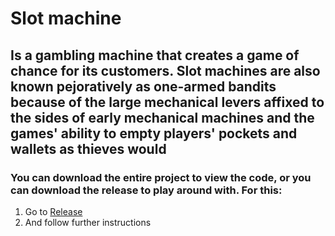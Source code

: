 # Slot machine
## Is a gambling machine that creates a game of chance for its customers. Slot machines are also known pejoratively as one-armed bandits because of the large mechanical levers affixed to the sides of early mechanical machines and the games' ability to empty players' pockets and wallets as thieves would
### You can download the entire project to view the code, or you can download the release to play around with. For this:
1. Go to <a href="https://github.com/GreyWanderer001/slotmachine/releases/tag/Release" target="_blank">Release</a>
2. And follow further instructions
